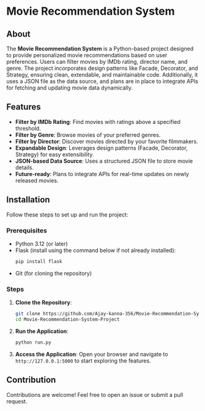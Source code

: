 # Movie Recommendation System

## About

The **Movie Recommendation System** is a Python-based project designed to provide personalized movie recommendations based on user preferences. Users can filter movies by IMDb rating, director name, and genre. The project incorporates design patterns like Facade, Decorator, and Strategy, ensuring clean, extendable, and maintainable code. Additionally, it uses a JSON file as the data source, and plans are in place to integrate APIs for fetching and updating movie data dynamically.

## Features

- **Filter by IMDb Rating**: Find movies with ratings above a specified threshold.
- **Filter by Genre**: Browse movies of your preferred genres.
- **Filter by Director**: Discover movies directed by your favorite filmmakers.
- **Expandable Design**: Leverages design patterns (Facade, Decorator, Strategy) for easy extensibility.
- **JSON-based Data Source**: Uses a structured JSON file to store movie details.
- **Future-ready**: Plans to integrate APIs for real-time updates on newly released movies.

## Installation

Follow these steps to set up and run the project:

### Prerequisites

- Python 3.12 (or later)
- Flask (install using the command below if not already installed):
  ```bash
  pip install flask
  ```
- Git (for cloning the repository)

### Steps

1. **Clone the Repository**:

   ```bash
   git clone https://github.com/Ajay-kanna-356/Movie-Recommendation-System-Project.git
   cd Movie-Recommendation-System-Project
   ```

  

2. **Run the Application**:

   ```bash
   python run.py
   ```

2. **Access the Application**: Open your browser and navigate to `http://127.0.0.1:5000` to start exploring the features.


## Contribution

Contributions are welcome! Feel free to open an issue or submit a pull request.





